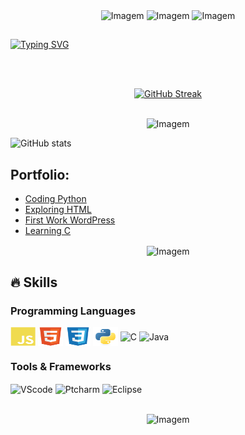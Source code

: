 <p align="center">
  <img  align="center" width="100px"  src="https://gifdb.com/images/high/pixelated-cloud-rain-falling-mwk3rxzwj9gfse83.gif" alt="Imagem"> <img  align="center" width="100px"  src="https://gifdb.com/images/high/pixelated-cloud-rain-falling-mwk3rxzwj9gfse83.gif" alt="Imagem"> <img  align="center" width="100px"  src="https://gifdb.com/images/high/pixelated-cloud-rain-falling-mwk3rxzwj9gfse83.gif" alt="Imagem">
</p>
  
</p>
 
##
<!--título-->


[![Typing SVG](https://readme-typing-svg.herokuapp.com?font=Fira+Code&weight=300&size=50&duration=4000&pause=1000&color=808080&center=true&vCenter=true&random=false&width=1000&lines=Hello%2C+my+name+is+Tarso;I'm+a+Dev+from+Brazil;welcome%3A)](https://git.io/typing-svg)

<br>
<br>

<div align="center">
  
[![GitHub Streak](https://github-readme-streak-stats.herokuapp.com?user=t4rsss&theme=dark&locale=pt_BR&date_format=n%2Fj%5B%2FY%5D&card_width=900)](https://git.io/streak-stats)

</div>

##
<!-- GIF -->
<p align="center">
  <img align="center" width="400px" height="100px" src="https://64.media.tumblr.com/10a4d2027ab889e65bf80b1e5efeb93d/tumblr_inline_oto7holPV61tzykrd_500.gif" alt="Imagem">
</p>




<!-- GithubStats -->

![ GitHub stats](https://github-readme-stats.vercel.app/api?username=t4rsss&show_icons=true&theme=gotham)

<!-- Portfolio -->
## Portfolio:
- [Coding Python](https://github.com/t4rsss/Nimal_Research)
- [Exploring HTML](https://github.com/t4rsss/ClickerGame)
- [First Work WordPress](https://doutoraclaudiapsi.com/)
- [Learning C](https://github.com/t4rsss/rosquinha)

<!-- GIF -->
<p align="center">
  <img align="center" width="100px" height="100px" src="https://64.media.tumblr.com/235f15252a4a7bb967f8dd96322278b6/tumblr_ndq6dfxt761tfnou3o1_r1_540.gif" alt="Imagem">
</p>

## 🔥 Skills
<!-- Skills: Programming Languages -->
  <div style="flex-basis: 48%;">
    <h3>Programming Languages </h3>
    <img align="center" alt="Js" height="30" width="40" src="https://raw.githubusercontent.com/devicons/devicon/master/icons/javascript/javascript-plain.svg">
    <img align="center" alt="HTML" height="30" width="40" src="https://raw.githubusercontent.com/devicons/devicon/master/icons/html5/html5-original.svg">
    <img align="center" alt="CSS" height="30" width="40" src="https://raw.githubusercontent.com/devicons/devicon/master/icons/css3/css3-original.svg">
    <img align="center" alt="Python" height="30" width="40" src="https://raw.githubusercontent.com/devicons/devicon/master/icons/python/python-original.svg">
    <img align="center" alt="C" height="30" width="40" src="https://cdn.jsdelivr.net/gh/devicons/devicon/icons/c/c-original.svg">
    <img align="center" alt="Java" height="30" width="40" src="https://cdn.jsdelivr.net/gh/devicons/devicon@latest/icons/java/java-original.svg">

  </div>
  
  <!-- Skills: Tools & Frameworks -->
  <div style="flex-basis: 48%;">
    <h3>Tools & Frameworks</h3>
    <img align="center" alt="VScode" height="30" width="40" src="https://cdn.jsdelivr.net/gh/devicons/devicon/icons/vscode/vscode-original.svg">
    <img align="center" alt="Ptcharm" height="30" width="40" src="https://cdn.jsdelivr.net/gh/devicons/devicon@latest/icons/pycharm/pycharm-original.svg">
    <img align="center" alt="Eclipse" height="30" width="40" src="https://cdn.jsdelivr.net/gh/devicons/devicon@latest/icons/eclipse/eclipse-original.svg" /
          


  </div>

##
<p align="center">
  <img  align="center"  src="https://habrastorage.org/webt/tw/fi/v6/twfiv6bwqo1f1yaz1iqeyowfwhu.gif" alt="Imagem">
</p>
 
